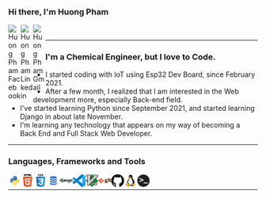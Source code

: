 ### Hi there, I'm Huong Pham
[<img align="left" alt="Huong Pham Facebook" src="https://cdn.jsdelivr.net/npm/simple-icons@3.13.0/icons/facebook.svg" width="25" />][facebook]
[<img align="left" alt="Huong Pham Linkedin" src="https://cdn.jsdelivr.net/npm/simple-icons@v3/icons/linkedin.svg" width="25" />][linkedin]
[<img align="left" alt="Huong Pham Gmail" src="https://cdn.jsdelivr.net/npm/simple-icons@3.13.0/icons/gmail.svg" width="25" />][linkedin]
<br>

---

### I'm a Chemical Engineer, but I love to Code.
- I started coding with IoT using Esp32 Dev Board, since February 2021.
- After a few month, I realized that I am interested in the Web development more, especially Back-end field.
- I've started learning Python since September 2021, and started learning Django in about late November.
- I'm learning any technology that appears on my way of becoming a Back End and Full Stack Web Developer.
---



### Languages, Frameworks and Tools

<img align="left" alt="Python" src="https://raw.githubusercontent.com/github/explore/80688e429a7d4ef2fca1e82350fe8e3517d3494d/topics/python/python.png" width="26" />
<img align="left" alt="HTML5" width="26px" src="https://raw.githubusercontent.com/github/explore/80688e429a7d4ef2fca1e82350fe8e3517d3494d/topics/html/html.png" />
<img align="left" alt="CSS3" width="26px" src="https://raw.githubusercontent.com/github/explore/80688e429a7d4ef2fca1e82350fe8e3517d3494d/topics/css/css.png" />
<img align="left" alt="SQL" src="https://raw.githubusercontent.com/github/explore/80688e429a7d4ef2fca1e82350fe8e3517d3494d/topics/sql/sql.png" width="26" />
<img align="left" alt="Django" src="https://raw.githubusercontent.com/github/explore/80688e429a7d4ef2fca1e82350fe8e3517d3494d/topics/django/django.png" width="26" />
<img align="left" alt="VS Code" src="https://raw.githubusercontent.com/github/explore/80688e429a7d4ef2fca1e82350fe8e3517d3494d/topics/visual-studio-code/visual-studio-code.png" width="26" />
<img align="left" alt="VS Code" src="https://raw.githubusercontent.com/github/explore/80688e429a7d4ef2fca1e82350fe8e3517d3494d/topics/vim/vim.png" width="26" />
<img align="left" alt="Git" src="https://raw.githubusercontent.com/github/explore/80688e429a7d4ef2fca1e82350fe8e3517d3494d/topics/git/git.png" width="26" />
<img align="left" alt="Github" src="https://raw.githubusercontent.com/github/explore/78df643247d429f6cc873026c0622819ad797942/topics/github/github.png" width="26" />
<img align="left" alt="Git" src="https://raw.githubusercontent.com/github/explore/80688e429a7d4ef2fca1e82350fe8e3517d3494d/topics/linux/linux.png" width="26" />
<img align="left" alt="Git" src="https://raw.githubusercontent.com/github/explore/80688e429a7d4ef2fca1e82350fe8e3517d3494d/topics/terminal/terminal.png" width="26" />

<br />

---

[facebook]: https://www.facebook.com/huong.phamx
[linkedin]: https://www.linkedin.com/in/huongpx/
[gmail]: huong.px01@gmail.com
